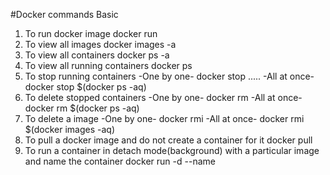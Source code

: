 #Docker commands
 Basic
 
1. To run docker image 
   docker run <docker-image>
2. To view all images
   docker images -a
3. To view all containers
   docker ps -a
4. To view all running containers
   docker ps 
5. To stop running containers
   -One by one-
    docker stop <container id> <container id> <container id> .....
   -All at once-
    docker stop $(docker ps -aq)
6. To delete stopped containers
   -One by one-
   docker rm <container id>
   -All at once-
   docker rm $(docker ps -aq)
7. To delete a image
   -One by one-
   docker rmi <image-name>
   -All at once-
   docker rmi $(docker images -aq)
8. To pull a docker image and do not create a container for it
   docker pull <image-name>
9. To run a container in detach mode(background) with a particular image and name the container
   docker run -d --name <your-container> <image-name>



